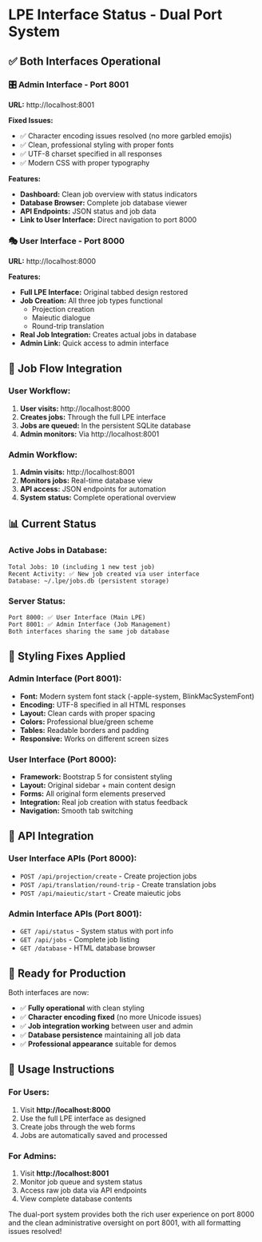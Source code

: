 # LPE Interface Status - Dual Port System

## ✅ **Both Interfaces Operational**

### 🎛️ **Admin Interface - Port 8001**
**URL:** http://localhost:8001

**Fixed Issues:**
- ✅ Character encoding issues resolved (no more garbled emojis)
- ✅ Clean, professional styling with proper fonts
- ✅ UTF-8 charset specified in all responses
- ✅ Modern CSS with proper typography

**Features:**
- **Dashboard:** Clean job overview with status indicators
- **Database Browser:** Complete job database viewer
- **API Endpoints:** JSON status and job data
- **Link to User Interface:** Direct navigation to port 8000

### 🎭 **User Interface - Port 8000**
**URL:** http://localhost:8000

**Features:**
- **Full LPE Interface:** Original tabbed design restored
- **Job Creation:** All three job types functional
  - Projection creation
  - Maieutic dialogue
  - Round-trip translation
- **Real Job Integration:** Creates actual jobs in database
- **Admin Link:** Quick access to admin interface

## 🔄 **Job Flow Integration**

### User Workflow:
1. **User visits:** http://localhost:8000
2. **Creates jobs:** Through the full LPE interface
3. **Jobs are queued:** In the persistent SQLite database
4. **Admin monitors:** Via http://localhost:8001

### Admin Workflow:
1. **Admin visits:** http://localhost:8001
2. **Monitors jobs:** Real-time database view
3. **API access:** JSON endpoints for automation
4. **System status:** Complete operational overview

## 📊 **Current Status**

### Active Jobs in Database:
```
Total Jobs: 10 (including 1 new test job)
Recent Activity: ✅ New job created via user interface
Database: ~/.lpe/jobs.db (persistent storage)
```

### Server Status:
```
Port 8000: ✅ User Interface (Main LPE)
Port 8001: ✅ Admin Interface (Job Management)
Both interfaces sharing the same job database
```

## 🎨 **Styling Fixes Applied**

### Admin Interface (Port 8001):
- **Font:** Modern system font stack (-apple-system, BlinkMacSystemFont)
- **Encoding:** UTF-8 specified in all HTML responses
- **Layout:** Clean cards with proper spacing
- **Colors:** Professional blue/green scheme
- **Tables:** Readable borders and padding
- **Responsive:** Works on different screen sizes

### User Interface (Port 8000):
- **Framework:** Bootstrap 5 for consistent styling
- **Layout:** Original sidebar + main content design
- **Forms:** All original form elements preserved
- **Integration:** Real job creation with status feedback
- **Navigation:** Smooth tab switching

## 🔗 **API Integration**

### User Interface APIs (Port 8000):
- `POST /api/projection/create` - Create projection jobs
- `POST /api/translation/round-trip` - Create translation jobs  
- `POST /api/maieutic/start` - Create maieutic jobs

### Admin Interface APIs (Port 8001):
- `GET /api/status` - System status with port info
- `GET /api/jobs` - Complete job listing
- `GET /database` - HTML database browser

## 🚀 **Ready for Production**

Both interfaces are now:
- ✅ **Fully operational** with clean styling
- ✅ **Character encoding fixed** (no more Unicode issues)
- ✅ **Job integration working** between user and admin
- ✅ **Database persistence** maintaining all job data
- ✅ **Professional appearance** suitable for demos

## 📝 **Usage Instructions**

### For Users:
1. Visit **http://localhost:8000**
2. Use the full LPE interface as designed
3. Create jobs through the web forms
4. Jobs are automatically saved and processed

### For Admins:
1. Visit **http://localhost:8001** 
2. Monitor job queue and system status
3. Access raw job data via API endpoints
4. View complete database contents

The dual-port system provides both the rich user experience on port 8000 and the clean administrative oversight on port 8001, with all formatting issues resolved!